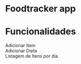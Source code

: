 # Foodtracker app 


 
# Funcionalidades
 Adicionar Item <br>
 Adicionar Dieta <br>
 Listagem de Itens por dia
 
